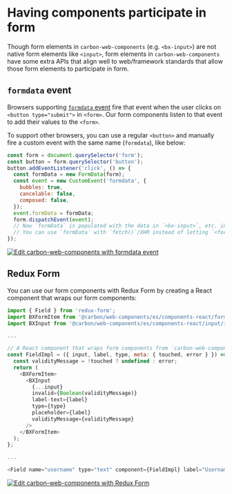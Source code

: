 # Having components participate in form

Though form elements in `carbon-web-components` (e.g. `<bx-input>`) are not native form elements like `<input>`, form elements in `carbon-web-components` have some extra APIs that align well to web/framework standards that allow those form elements to participate in form.

## `formdata` event

Browsers supporting [`formdata` event](https://www.chromestatus.com/feature/5662230242656256) fire that event when the user clicks on `<button type="submit">` in `<form>`. Our form components listen to that event to add their values to the `<form>`.

To support other browsers, you can use a regular `<button>` and manually fire a custom event with the same name (`formdata`), like below:

```javascript
const form = document.querySelector('form');
const button = form.querySelector('button');
button.addEventListener('click', () => {
  const formData = new FormData(form);
  const event = new CustomEvent('formdata', {
    bubbles: true,
    cancelable: false,
    composed: false,
  });
  event.formData = formData;
  form.dispatchEvent(event);
  // Now `formData` is populated with the data in `<bx-input>`, etc. in the `<form>`.
  // You can use `formData` with `fetch()`/XHR instead of letting `<form>` submit the data
});
```

[![Edit carbon-web-components with formdata event](https://codesandbox.io/static/img/play-codesandbox.svg)](https://codesandbox.io/s/github/carbon-design-system/carbon-web-components/tree/main/examples/codesandbox/form/basic)

## Redux Form

You can use our form components with Redux Form by creating a React component that wraps our form components:

```javascript
import { Field } from 'redux-form';
import BXFormItem from '@carbon/web-components/es/components-react/form/form-item';
import BXInput from '@carbon/web-components/es/components-react/input/input';

...

// A React component that wraps form components from `carbon-web-components`
const FieldImpl = ({ input, label, type, meta: { touched, error } }) => {
  const validityMessage = !touched ? undefined : error;
  return (
    <BXFormItem>
      <BXInput
        {...input}
        invalid={Boolean(validityMessage)}
        label-text={label}
        type={type}
        placeholder={label}
        validityMessage={validityMessage}
      />
    </BXFormItem>
  );
};

...

<Field name="username" type="text" component={FieldImpl} label="Username" />
```

[![Edit carbon-web-components with Redux Form](https://codesandbox.io/static/img/play-codesandbox.svg)](https://codesandbox.io/s/github/carbon-design-system/carbon-web-components/tree/main/examples/codesandbox/form/redux-form)
